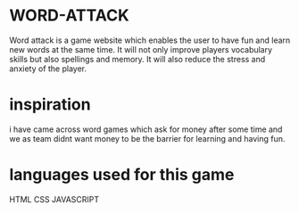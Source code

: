 # WORD-ATTACK
Word attack is a game website which enables the user to have fun and learn new words at the same time. It will not only improve players vocabulary skills but also spellings and memory. It will also reduce the stress and anxiety of the player.

# inspiration
i have came across word games which ask for money after some time and we as team didnt want money to be the barrier for learning and having fun.

# languages used for this game
HTML
CSS
JAVASCRIPT

